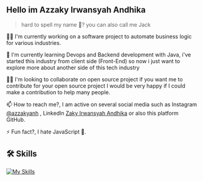 
## Hello im Azzaky Irwansyah Andhika

> hard to spell my name 🤔? you can also call me Jack

👩‍💻 I'm currently working on a software project to automate business logic for various industries.

🧠 I'm currently learning Devops and Backend development with Java, i've started this industry from client side (Front-End) so now i just want to explore more about another side of this tech industry

👯‍♀️ I'm looking to collaborate on open source project if you want me to contribute for your open source project I would be very happy if I could make a contribution to help many people. 

📫 How to reach me?, I am active on several social media such as Instagram [@azzakyanh](https://www.instagram.com/azzakyanh/)
, LinkedIn [Zaky Irwansyah Andhika](https://www.linkedin.com/in/zakyirwansyahandhika/) or also this platform GitHub.

⚡️ Fun fact?, I hate JavaScript 🚮. 

## 🛠 Skills
[![My Skills](https://skillicons.dev/icons?i=js,ts,react,expressjs,nestjs,pnpm,npm,bun,yarn,docker,nextjs,nodejs,git,bash,mysql,mongodb,mui,tailwind,prisma,linux,github,firebase,githubactions,python,java&theme=dark)](https://skillicons.dev)



